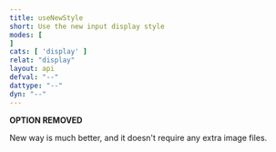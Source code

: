 ```yaml
---
title: useNewStyle
short: Use the new input display style 
modes: [
]
cats: [ 'display' ]
relat: "display"
layout: api
defval: "--"
dattype: "--"
dyn: "--"
---
```


**OPTION REMOVED**

New way is much better, and it doesn't require any extra image files.


